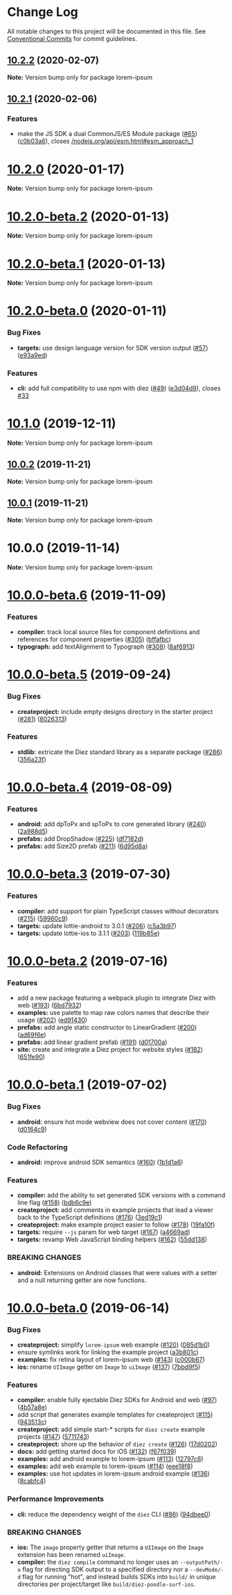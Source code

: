 # Change Log

All notable changes to this project will be documented in this file.
See [Conventional Commits](https://conventionalcommits.org) for commit guidelines.

## [10.2.2](https://github.com/diez/diez/compare/v10.2.1...v10.2.2) (2020-02-07)

**Note:** Version bump only for package lorem-ipsum





## [10.2.1](https://github.com/diez/diez/compare/v10.2.0...v10.2.1) (2020-02-06)


### Features

* make the JS SDK a dual CommonJS/ES Module package ([#65](https://github.com/diez/diez/issues/65)) ([c0b03a6](https://github.com/diez/diez/commit/c0b03a6)), closes [/nodejs.org/api/esm.html#esm_approach_1](https://github.com//nodejs.org/api/esm.html/issues/esm_approach_1)





# [10.2.0](https://github.com/diez/diez/compare/v10.2.0-beta.2...v10.2.0) (2020-01-17)

**Note:** Version bump only for package lorem-ipsum





# [10.2.0-beta.2](https://github.com/diez/diez/compare/v10.2.0-beta.1...v10.2.0-beta.2) (2020-01-13)

**Note:** Version bump only for package lorem-ipsum





# [10.2.0-beta.1](https://github.com/diez/diez/compare/v10.2.0-beta.0...v10.2.0-beta.1) (2020-01-13)

**Note:** Version bump only for package lorem-ipsum





# [10.2.0-beta.0](https://github.com/diez/diez/compare/v10.1.0...v10.2.0-beta.0) (2020-01-11)


### Bug Fixes

* **targets:** use design language version for SDK version output ([#57](https://github.com/diez/diez/issues/57)) ([e93a9ed](https://github.com/diez/diez/commit/e93a9ed))


### Features

* **cli:** add full compatibility to use npm with diez ([#49](https://github.com/diez/diez/issues/49)) ([e3d04d9](https://github.com/diez/diez/commit/e3d04d9)), closes [#33](https://github.com/diez/diez/issues/33)





# [10.1.0](https://github.com/diez/diez/compare/v10.0.2...v10.1.0) (2019-12-11)

**Note:** Version bump only for package lorem-ipsum





## [10.0.2](https://github.com/diez/diez/compare/v10.0.1...v10.0.2) (2019-11-21)

**Note:** Version bump only for package lorem-ipsum





## [10.0.1](https://github.com/diez/diez/compare/v10.0.0...v10.0.1) (2019-11-21)

**Note:** Version bump only for package lorem-ipsum





# 10.0.0 (2019-11-14)

**Note:** Version bump only for package lorem-ipsum





# [10.0.0-beta.6](https://github.com/diez/diez/compare/v10.0.0-beta.5...v10.0.0-beta.6) (2019-11-09)


### Features

* **compiler:** track local source files for component definitions and references for component properties ([#305](https://github.com/diez/diez/issues/305)) ([bffafbc](https://github.com/diez/diez/commit/bffafbc))
* **typograph:** add textAlignment to Typograph ([#308](https://github.com/diez/diez/issues/308)) ([8af6913](https://github.com/diez/diez/commit/8af6913))





# [10.0.0-beta.5](https://github.com/diez/diez/compare/v10.0.0-beta.4...v10.0.0-beta.5) (2019-09-24)


### Bug Fixes

* **createproject:** include empty designs directory in the starter project ([#281](https://github.com/diez/diez/issues/281)) ([8026313](https://github.com/diez/diez/commit/8026313))


### Features

* **stdlib:** extricate the Diez standard library as a separate package ([#286](https://github.com/diez/diez/issues/286)) ([356a23f](https://github.com/diez/diez/commit/356a23f))





# [10.0.0-beta.4](https://github.com/diez/diez/compare/v10.0.0-beta.3...v10.0.0-beta.4) (2019-08-09)


### Features

* **android:** add dpToPx and spToPx to core generated library ([#240](https://github.com/diez/diez/issues/240)) ([2a988d5](https://github.com/diez/diez/commit/2a988d5))
* **prefabs:** add DropShadow ([#225](https://github.com/diez/diez/issues/225)) ([df7182d](https://github.com/diez/diez/commit/df7182d))
* **prefabs:** add Size2D prefab ([#211](https://github.com/diez/diez/issues/211)) ([6d95d8a](https://github.com/diez/diez/commit/6d95d8a))





# [10.0.0-beta.3](https://github.com/diez/diez/compare/v10.0.0-beta.2...v10.0.0-beta.3) (2019-07-30)


### Features

* **compiler:** add support for plain TypeScript classes without decorators ([#215](https://github.com/diez/diez/issues/215)) ([59960c9](https://github.com/diez/diez/commit/59960c9))
* **targets:** update lottie-android to 3.0.1 ([#206](https://github.com/diez/diez/issues/206)) ([c5a3b97](https://github.com/diez/diez/commit/c5a3b97))
* **targets:** update lottie-ios to 3.1.1 ([#203](https://github.com/diez/diez/issues/203)) ([119b85e](https://github.com/diez/diez/commit/119b85e))





# [10.0.0-beta.2](https://github.com/diez/diez/compare/v10.0.0-beta.1...v10.0.0-beta.2) (2019-07-16)


### Features

* add a new package featuring a webpack plugin to integrate Diez with web ([#193](https://github.com/diez/diez/issues/193)) ([6bd7932](https://github.com/diez/diez/commit/6bd7932))
* **examples:** use palette to map raw colors names that describe their usage ([#202](https://github.com/diez/diez/issues/202)) ([ed91430](https://github.com/diez/diez/commit/ed91430))
* **prefabs:** add angle static constructor to LinearGradient ([#200](https://github.com/diez/diez/issues/200)) ([ad69f6e](https://github.com/diez/diez/commit/ad69f6e))
* **prefabs:** add linear gradient prefab ([#191](https://github.com/diez/diez/issues/191)) ([d01700a](https://github.com/diez/diez/commit/d01700a))
* **site:** create and integrate a Diez project for website styles ([#182](https://github.com/diez/diez/issues/182)) ([651fe90](https://github.com/diez/diez/commit/651fe90))





# [10.0.0-beta.1](https://github.com/diez/diez/compare/v10.0.0-beta.0...v10.0.0-beta.1) (2019-07-02)


### Bug Fixes

* **android:** ensure hot mode webview does not cover content ([#170](https://github.com/diez/diez/issues/170)) ([d0164c9](https://github.com/diez/diez/commit/d0164c9))


### Code Refactoring

* **android:** improve android SDK semantics ([#160](https://github.com/diez/diez/issues/160)) ([1b1d1a6](https://github.com/diez/diez/commit/1b1d1a6))


### Features

* **compiler:** add the ability to set generated SDK versions with a command line flag ([#158](https://github.com/diez/diez/issues/158)) ([bdb6c9e](https://github.com/diez/diez/commit/bdb6c9e))
* **createproject:** add comments in example projects that lead a viewer back to the TypeScript definitions ([#176](https://github.com/diez/diez/issues/176)) ([3ed19c1](https://github.com/diez/diez/commit/3ed19c1))
* **createproject:** make example project easier to follow ([#178](https://github.com/diez/diez/issues/178)) ([19fa10f](https://github.com/diez/diez/commit/19fa10f))
* **targets:** require `--js` param for web target ([#167](https://github.com/diez/diez/issues/167)) ([a4669ad](https://github.com/diez/diez/commit/a4669ad))
* **targets:** revamp Web JavaScript binding helpers ([#162](https://github.com/diez/diez/issues/162)) ([55dd138](https://github.com/diez/diez/commit/55dd138))


### BREAKING CHANGES

* **android:** Extensions on Android classes that were values with a setter and a null returning getter are now functions.





# [10.0.0-beta.0](https://github.com/diez/diez/compare/v10.0.0-alpha.0...v10.0.0-beta.0) (2019-06-14)


### Bug Fixes

* **createproject:** simplify `lorem-ipsum` web example ([#120](https://github.com/diez/diez/issues/120)) ([085d1b0](https://github.com/diez/diez/commit/085d1b0))
* ensure symlinks work for linking the example project ([a3b801c](https://github.com/diez/diez/commit/a3b801c))
* **examples:** fix retina layout of lorem-ipsum web ([#143](https://github.com/diez/diez/issues/143)) ([c000b67](https://github.com/diez/diez/commit/c000b67))
* **ios:** rename `UIImage` getter on `Image` to `uiImage` ([#137](https://github.com/diez/diez/issues/137)) ([7bbd9f5](https://github.com/diez/diez/commit/7bbd9f5))


### Features

* **compiler:** enable fully ejectable Diez SDKs for Android and web ([#97](https://github.com/diez/diez/issues/97)) ([4b57a8e](https://github.com/diez/diez/commit/4b57a8e))
* add script that generates example templates for createproject ([#115](https://github.com/diez/diez/issues/115)) ([943513c](https://github.com/diez/diez/commit/943513c))
* **createproject:** add simple start-* scripts for `diez create` example projects ([#147](https://github.com/diez/diez/issues/147)) ([5711743](https://github.com/diez/diez/commit/5711743))
* **createproject:** shore up the behavior of `diez create` ([#126](https://github.com/diez/diez/issues/126)) ([17d0202](https://github.com/diez/diez/commit/17d0202))
* **docs:** add getting started docs for iOS ([#132](https://github.com/diez/diez/issues/132)) ([f67f039](https://github.com/diez/diez/commit/f67f039))
* **examples:** add android example to lorem-ipsum ([#113](https://github.com/diez/diez/issues/113)) ([12797c8](https://github.com/diez/diez/commit/12797c8))
* **examples:** add web example to lorem-ipsum ([#114](https://github.com/diez/diez/issues/114)) ([eee18f8](https://github.com/diez/diez/commit/eee18f8))
* **examples:** use hot updates in lorem-ipsum android example ([#136](https://github.com/diez/diez/issues/136)) ([8cabfc4](https://github.com/diez/diez/commit/8cabfc4))


### Performance Improvements

* **cli:** reduce the dependency weight of the `diez` CLI ([#86](https://github.com/diez/diez/issues/86)) ([94dbee0](https://github.com/diez/diez/commit/94dbee0))


### BREAKING CHANGES

* **ios:** The `image` property getter that returns a `UIImage` on the `Image` extension has been renamed `uiImage`.
* **compiler:** the `diez compile` command no longer uses an `--outputPath/-o` flag for directing SDK output to a specified directory nor a `--devMode/-d` flag for running "hot", and instead builds SDKs into `build/` in unique directories per project/target like `build/diez-poodle-surf-ios`.
